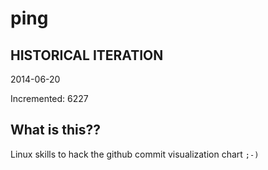 # ping

## HISTORICAL ITERATION
2014-06-20

Incremented: 6227

## What is this?? 
Linux skills to hack the github commit visualization chart `;-)`
